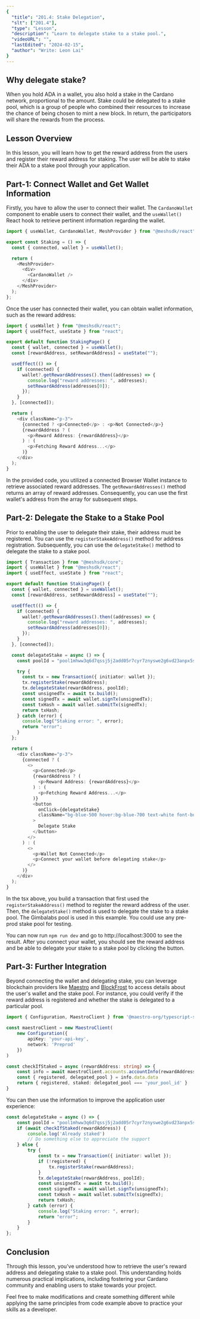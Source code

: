 ```yaml
---
{
  "title": "201.4: Stake Delegation",
  "slt": ["201.4"],
  "type": "Lesson",
  "description": "Learn to delegate stake to a stake pool.",
  "videoURL": "",
  "lastEdited": "2024-02-15",
  "author": "Write: Leon Lai"
}
---
```


## Why delegate stake?

When you hold ADA in a wallet, you also hold a stake in the Cardano network, proportional to the amount. Stake could be delegated to a stake pool, which is a group of people who combined their resources to increase the chance of being chosen to mint a new block. In return, the participators will share the rewards from the process.

## Lesson Overview 

In this lesson, you will learn how to get the reward address from the users and register their reward address for staking. The user will be able to stake their ADA to a stake pool through your application. 

## Part-1: Connect Wallet and Get Wallet Information

Firstly, you have to allow the user to connect their wallet. The `CardanoWallet` component to enable users to connect their wallet, and the `useWallet()` React hook to retrieve pertinent information regarding the wallet.

```typescript
import { useWallet, CardanoWallet, MeshProvider } from "@meshsdk/react";

export const Staking = () => {
  const { connected, wallet } = useWallet();

  return (
    <MeshProvider>
      <div>
        <CardanoWallet />
      </div>
    </MeshProvider>
  );
};
```

Once the user has connected their wallet, you can obtain wallet information, such as the reward address:

```typescript
import { useWallet } from "@meshsdk/react";
import { useEffect, useState } from "react";

export default function StakingPage() {
  const { wallet, connected } = useWallet();
  const [rewardAddress, setRewardAddress] = useState("");

  useEffect(() => {
    if (connected) {
      wallet?.getRewardAddresses().then((addresses) => {
        console.log("reward addresses: ", addresses);
        setRewardAddress(addresses[0]);
      });
    }
  }, [connected]);

  return (
    <div className="p-3">
      {connected ? <p>Connected</p> : <p>Not Connected</p>}
      {rewardAddress ? (
        <p>Reward Address: {rewardAddress}</p>
      ) : (
        <p>Fetching Reward Address...</p>
      )}
    </div>
  );
}
```

In the provided code, you utilized a connected Browser Wallet instance to retrieve associated reward addresses. The `getRewardAddresses()` method returns an array of reward addresses. Consequently, you can use the first wallet's address from the array for subsequent steps.

## Part-2: Delegate the Stake to a Stake Pool

Prior to enabling the user to delegate their stake, their address must be registered. You can use the `registerStakeAddress()` method for address registration. Subsequently, you can use the `delegateStake()` method to delegate the stake to a stake pool.

```typescript 
import { Transaction } from "@meshsdk/core";
import { useWallet } from "@meshsdk/react";
import { useEffect, useState } from "react";

export default function StakingPage() {
  const { wallet, connected } = useWallet();
  const [rewardAddress, setRewardAddress] = useState("");

  useEffect(() => {
    if (connected) {
      wallet?.getRewardAddresses().then((addresses) => {
        console.log("reward addresses: ", addresses);
        setRewardAddress(addresses[0]);
      });
    }
  }, [connected]);

  const delegateStake = async () => {
    const poolId = "pool1mhww3q6d7qssj5j2add05r7cyr7znyswe2g6vd23anpx5sh6z8d"; // Gimbalabs stake pool

    try {
      const tx = new Transaction({ initiator: wallet });
      tx.registerStake(rewardAddress);
      tx.delegateStake(rewardAddress, poolId);
      const unsignedTx = await tx.build();
      const signedTx = await wallet.signTx(unsignedTx);
      const txHash = await wallet.submitTx(signedTx);
      return txHash;
    } catch (error) {
      console.log("Staking error: ", error);
      return "error";
    }
  };

  return (
    <div className="p-3">
      {connected ? (
        <>
          <p>Connected</p>
          {rewardAddress ? (
            <p>Reward Address: {rewardAddress}</p>
          ) : (
            <p>Fetching Reward Address...</p>
          )}
          <button
            onClick={delegateStake}
            className="bg-blue-500 hover:bg-blue-700 text-white font-bold py-2 px-4 rounded"
          >
            Delegate Stake
          </button>
        </>
      ) : (
        <>
          <p>Wallet Not Connected</p>
          <p>Connect your wallet before delegating stake</p>
        </>
      )}
    </div>
  );
}
```

In the tsx above, you build a transaction that first used the `registerStakeAddress()` method to register the reward address of the user. Then, the `delegateStake()` method is used to delegate the stake to a stake pool. The Gimbalabs pool is used in this example. You could use any pre-prod stake pool for testing.

You can now run `npm run dev` and go to http://localhost:3000 to see the result. After you connect your wallet, you should see the reward address and be able to delegate your stake to a stake pool by clicking the button.

## Part-3: Further Integration

Beyond connecting the wallet and delegating stake, you can leverage blockchain providers like [Maestro](https://www.gomaestro.org/) and [BlockFrost](https://blockfrost.io/) to access details about the user's wallet and the stake pool. For instance, you could verify if the reward address is registered and whether the stake is delegated to a particular pool.

```typescript
import { Configuration, MaestroClient } from '@maestro-org/typescript-sdk'

const maestroClient = new MaestroClient(
    new Configuration({
        apiKey: 'your-api-key',
        network: 'Preprod'
    })
)

const checkIfStaked = async (rewardAddress: string) => {
    const info = await maestroClient.accounts.accountInfo(rewardAddress)
    const { registered, delegated_pool } = info.data.data
    return { registered, staked: delegated_pool === 'your_pool_id' }
}
```

You can then use the information to improve the application user experience:

```typescript
const delegateStake = async () => {
    const poolId = "pool1mhww3q6d7qssj5j2add05r7cyr7znyswe2g6vd23anpx5sh6z8d"; // Gimba Labs stake pool
    if (await checkIfStaked(rewardAddress)) {
        console.log('Already staked')
        // Do something else to appreciate the support
    } else {
        try {
            const tx = new Transaction({ initiator: wallet });
            if (!registered) {
                tx.registerStake(rewardAddress);
            }
            tx.delegateStake(rewardAddress, poolId);
            const unsignedTx = await tx.build();
            const signedTx = await wallet.signTx(unsignedTx);
            const txHash = await wallet.submitTx(signedTx);
            return txHash;
        } catch (error) {
            console.log("Staking error: ", error);
            return "error";
        }
    }
};
```

## Conclusion

Through this lesson, you've understood how to retrieve the user's reward address and delegating stake to a stake pool. This understanding holds numerous practical implications, including fostering your Cardano community and enabling users to stake towards your project.

Feel free to make modifications and create something different while applying the same principles from code example above to practice your skills as a developer.
